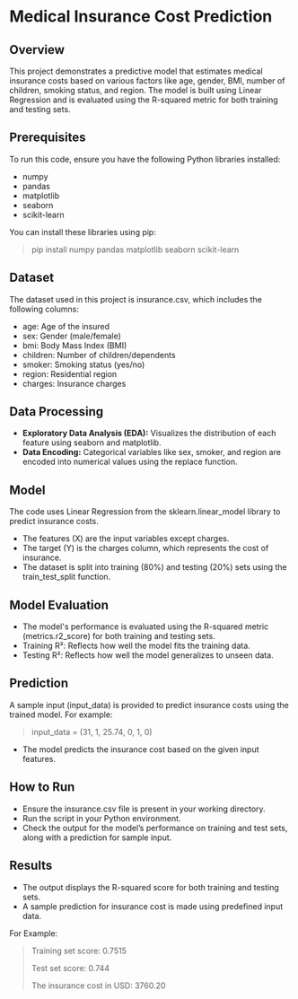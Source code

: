 # Medical Insurance Cost Prediction
## Overview
This project demonstrates a predictive model that estimates medical insurance costs based on various factors like age, gender, BMI, number of children, smoking status, and region. The model is built using Linear Regression and is evaluated using the R-squared metric for both training and testing sets.

## Prerequisites
To run this code, ensure you have the following Python libraries installed:
* numpy
* pandas
* matplotlib
* seaborn
* scikit-learn

You can install these libraries using pip:

> pip install numpy pandas matplotlib seaborn scikit-learn

## Dataset
The dataset used in this project is insurance.csv, which includes the following columns:

- age: Age of the insured
- sex: Gender (male/female)
- bmi: Body Mass Index (BMI)
- children: Number of children/dependents
- smoker: Smoking status (yes/no)
- region: Residential region
- charges: Insurance charges

## Data Processing
- **Exploratory Data Analysis (EDA):** Visualizes the distribution of each feature using seaborn and matplotlib.
- **Data Encoding:** Categorical variables like sex, smoker, and region are encoded into numerical values using the replace function.

## Model
The code uses Linear Regression from the sklearn.linear_model library to predict insurance costs.
- The features (X) are the input variables except charges.
- The target (Y) is the charges column, which represents the cost of insurance.
- The dataset is split into training (80%) and testing (20%) sets using the train_test_split function.

## Model Evaluation
- The model's performance is evaluated using the R-squared metric (metrics.r2_score) for both training and testing sets.
- Training R²: Reflects how well the model fits the training data.
- Testing R²: Reflects how well the model generalizes to unseen data.

## Prediction
A sample input (input_data) is provided to predict insurance costs using the trained model. For example:

> input_data = (31, 1, 25.74, 0, 1, 0)

- The model predicts the insurance cost based on the given input features.

## How to Run
- Ensure the insurance.csv file is present in your working directory.
- Run the script in your Python environment.
- Check the output for the model’s performance on training and test sets, along with a prediction for sample input.

## Results
- The output displays the R-squared score for both training and testing sets.
- A sample prediction for insurance cost is made using predefined input data.

For Example: 
> Training set score: 0.7515
> 
> Test set score: 0.744
> 
> The insurance cost in USD: 3760.20
